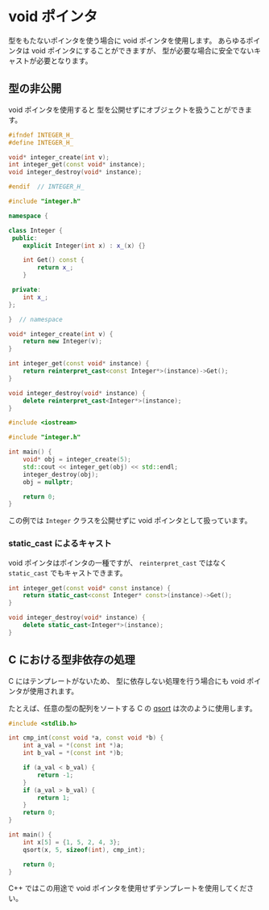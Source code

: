 # void ポインタ

型をもたないポインタを使う場合に void ポインタを使用します。
あらゆるポインタは void ポインタにすることができますが、
型が必要な場合に安全でないキャストが必要となります。

## 型の非公開

void ポインタを使用すると
型を公開せずにオブジェクトを扱うことができます。

```cpp tab="integer.h"
#ifndef INTEGER_H_
#define INTEGER_H_

void* integer_create(int v);
int integer_get(const void* instance);
void integer_destroy(void* instance);

#endif  // INTEGER_H_
```

```cpp tab="integer.cc"
#include "integer.h"

namespace {

class Integer {
 public:
    explicit Integer(int x) : x_(x) {}

    int Get() const {
        return x_;
    }

 private:
    int x_;
};

}  // namespace

void* integer_create(int v) {
    return new Integer(v);
}

int integer_get(const void* instance) {
    return reinterpret_cast<const Integer*>(instance)->Get();
}

void integer_destroy(void* instance) {
    delete reinterpret_cast<Integer*>(instance);
}
```

```cpp tab="main.cc"
#include <iostream>

#include "integer.h"

int main() {
    void* obj = integer_create(5);
    std::cout << integer_get(obj) << std::endl;
    integer_destroy(obj);
    obj = nullptr;

    return 0;
}
```

この例では `Integer` クラスを公開せずに void ポインタとして扱っています。

### static_cast によるキャスト

void ポインタはポインタの一種ですが、
`reinterpret_cast` ではなく `static_cast` でもキャストできます。

```cpp
int integer_get(const void* const instance) {
    return static_cast<const Integer* const>(instance)->Get();
}

void integer_destroy(void* instance) {
    delete static_cast<Integer*>(instance);
}
```

## C における型非依存の処理

C にはテンプレートがないため、
型に依存しない処理を行う場合にも void ポインタが使用されます。

たとえば、任意の型の配列をソートする
C の [qsort] は次のように使用します。

```cpp
#include <stdlib.h>

int cmp_int(const void *a, const void *b) {
    int a_val = *(const int *)a;
    int b_val = *(const int *)b;

    if (a_val < b_val) {
        return -1;
    }
    if (a_val > b_val) {
        return 1;
    }
    return 0;
}

int main() {
    int x[5] = {1, 5, 2, 4, 3};
    qsort(x, 5, sizeof(int), cmp_int);

    return 0;
}
```

[qsort]: https://ja.cppreference.com/w/cpp/algorithm/qsort

C++ ではこの用途で void ポインタを使用せずテンプレートを使用してください。
